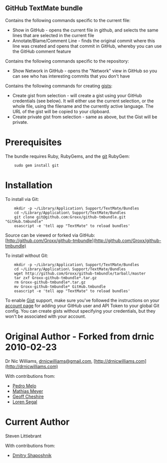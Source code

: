 GitHub TextMate bundle
--------------------

Contains the following commands specific to the current file:

* Show in GitHub - opens the current file in github, and selects the same lines that are selected in the current file
* Annotate/Blame/Comment Line - finds the original commit where this line was created and opens that commit in GitHub, whereby you can use the GitHub comment feature

Contains the following commands specific to the repository:

* Show Network in GitHub - opens the "Network" view in GitHub so you can see who has interesting commits that you don't have

Contains the following commands for creating [gists](http://gist.github.com):

* Create gist from selection - will create a gist using your GitHub credentials (see below). It will either use the current selection, or the whole file, using the filename and the currently active language. The URL of the gist will be copied to your clipboard.
* Create private gist from selection - same as above, but the Gist will be private.

Prerequisites
=============

The bundle requires Ruby, RubyGems, and the 
[git](http://www.jointheconversation.org/rubygit/) RubyGem:

		sudo gem install git

Installation
============

To install via Git:

		mkdir -p ~/Library/Application\ Support/TextMate/Bundles
		cd ~/Library/Application\ Support/TextMate/Bundles
		git clone git@github.com:Groxx/github-tmbundle.git "GitHub.tmbundle"
		osascript -e 'tell app "TextMate" to reload bundles'

Source can be viewed or forked via GitHub: [http://github.com/Groxx/github-tmbundle](http://github.com/Groxx/github-tmbundle)

To install without Git:

		mkdir -p ~/Library/Application\ Support/TextMate/Bundles
		cd ~/Library/Application\ Support/TextMate/Bundles
		wget http://github.com/Groxx/github-tmbundle/tarball/master
		tar zxf Groxx-github-tmbundle*.tar.gz
		rm Groxx-github-tmbundle*.tar.gz
		mv Groxx-github-tmbundle* GitHub.tmbundle
		osascript -e 'tell app "TextMate" to reload bundles'

To enable [Gist](http://gist.github.com) support, make sure you've followed the instructions on your [account page](https://github.com/account) for adding your GitHub user and API Token to your global Git config. You can
create gists without specifying your credentials, but they won't be associated with your account.

Original Author - Forked from drnic 2010-02-23
======

Dr Nic Williams, drnicwilliams@gmail.com, [http://drnicwilliams.com](http://drnicwilliams.com)

With contributions from: 
 
* [Pedro Melo](http://github.com/melo)
* [Mathias Meyer](http://github.com/mattmatt)
* [Geoff Cheshire](http://github.com/gtcaz)
* [Loren Segal](http://github.com/lsegal)

Current Author
======

Steven Littiebrant

With contributions from:

* [Dmitry Shaposhnik](http://github.com/daemon)
